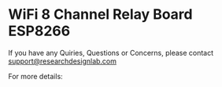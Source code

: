 # WiFi 8 Channel Relay Board ESP8266





If you have any Quiries, Questions or Concerns, please contact support@researchdesignlab.com

For more details: 

